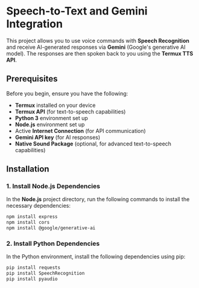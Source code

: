 # Speech-to-Text and Gemini Integration

This project allows you to use voice commands with **Speech Recognition** and receive AI-generated responses via **Gemini** (Google's generative AI model). The responses are then spoken back to you using the **Termux TTS API**.

## Prerequisites

Before you begin, ensure you have the following:

- **Termux** installed on your device
- **Termux API** (for text-to-speech capabilities)
- **Python 3** environment set up
- **Node.js** environment set up
- Active **Internet Connection** (for API communication)
- **Gemini API key** (for AI responses)
- **Native Sound Package** (optional, for advanced text-to-speech capabilities)

## Installation

### 1. Install Node.js Dependencies

In the **Node.js** project directory, run the following commands to install the necessary dependencies:

```bash
npm install express
npm install cors
npm install @google/generative-ai
```

### 2. Install Python Dependencies

In the Python environment, install the following dependencies using pip:

```bash
pip install requests
pip install SpeechRecognition
pip install pyaudio
```

